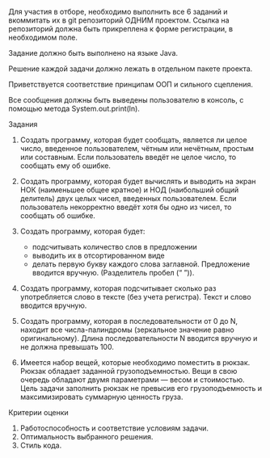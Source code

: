 Для участия в отборе, необходимо выполнить все 6 заданий и вкоммитать их в git репозиторий ОДНИМ проектом. Ссылка на репозиторий должна быть прикреплена к форме регистрации, в необходимом поле. 

Задание должно быть выполнено на языке Java. 

Решение каждой задачи должно лежать в отдельном пакете проекта.

Приветствуется соответствие принципам ООП и сильного сцепления.

Все сообщения должны быть выведены пользователю в консоль, с помощью метода System.out.print(ln).

Задания

1.	Создать программу, которая будет сообщать, является ли целое число, введенное пользователем, чётным или нечётным, простым или составным.  Если пользователь введёт не целое число, то сообщать ему об ошибке.

2.	Создать программу, которая будет вычислять и выводить на экран НОК (наименьшее общее кратное) и НОД (наибольший общий делитель) двух целых чисел, введенных пользователем. 
Если пользователь некорректно введёт хотя бы одно из чисел, то сообщать об ошибке.

3.	Создать программу, которая будет:
    -	подсчитывать количество слов в предложении
    -  	выводить их в отсортированном виде 
    -	делать первую букву каждого слова заглавной. 
    Предложение вводится вручную. (Разделитель пробел (“ ”)).

4.	Создать программу, которая подсчитывает сколько раз употребляется слово в тексте (без учета регистра). 
Текст и слово вводится вручную.

5.	Создать программу, которая в последовательности от 0 до N, находит все числа-палиндромы (зеркальное значение равно оригинальному). Длина последовательности N вводится вручную и не должна превышать 100. 

6.	Имеется набор вещей, которые необходимо поместить в рюкзак. Рюкзак обладает заданной грузоподъемностью. Вещи в свою очередь обладают двумя параметрами — весом и стоимостью. Цель задачи заполнить рюкзак не превысив его грузоподъемность и максимизировать суммарную ценность груза. 

Критерии оценки

1.	Работоспособность и соответствие условиям задачи.
2.	Оптимальность выбранного решения.
3.	Стиль кода.



